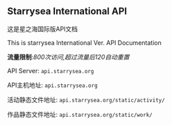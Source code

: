 ## Starrysea International API

这是星之海国际版API文档

This is starrysea International Ver. API Documentation

__流量限制__:*800次访问,超过流量后120自动重置*

API Server: `api.starrysea.org`

API主机地址: `api.starrysea.org`

活动静态文件地址: `api.starrysea.org/static/activity/`

作品静态文件地址: `api.starrysea.org/static/work/`
